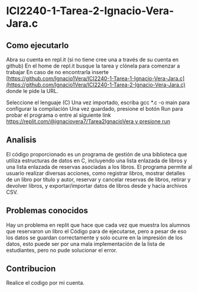 # ICI2240-1-Tarea-2-Ignacio-Vera-Jara.c

## Como ejecutarlo
Abra su cuenta en repl.it (si no tiene cree una a través de su cuenta en github)
En el home de repl.it busque la tarea y clónela para comenzar a trabajar
En caso de no encontrarla inserte [https://github.com/Ignacio1Vera/ICI2240-1-Tarea-1-Ignacio-Vera-Jara.c](https://github.com/Ignacio1Vera/ICI2240-1-Tarea-2-Ignacio-Vera-Jara.c) donde le pide la URL.

Seleccione el lenguaje (C) Una vez importado, escriba gcc *.c -o main para configurar la compilación Una vez guardado, presione el botón Run para probar el programa o entre al siguiente link [https://replit.com/@ignaciovera7/Tarea2IgnacioVera y presione run](https://replit.com/@ignaciovera7/ICI2240-1-Tarea-2-Ignacio-Vera-Jarac)

## Analisis


El código proporcionado es un programa de gestión de una biblioteca que utiliza estructuras de datos en C, incluyendo una lista enlazada de libros y una lista enlazada de reservas asociadas a los libros. El programa permite al usuario realizar diversas acciones, como registrar libros, mostrar detalles de un libro por título y autor, reservar y cancelar reservas de libros, retirar y devolver libros, y exportar/importar datos de libros desde y hacia archivos CSV.

## Problemas conocidos

Hay un problema en replit que hace que cada vez que muestra los alumnos que reservaron un libro el Código para de ejecutarse, pero a pesar de eso los datos se guardan correctamente y solo ocurre en la impresión de los datos, esto puede ser por una mala implementación de la lista de estudiantes, pero no pude solucionar el error.



## Contribucion
Realice el codigo por mi cuenta.
